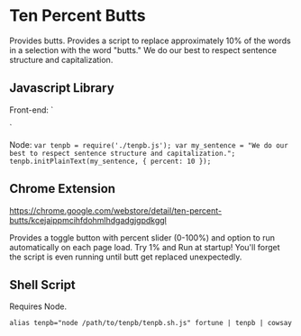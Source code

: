 # Ten Percent Butts

Provides butts. Provides a script to replace approximately 10% of the words in a selection with the word "butts." We do our best to respect sentence structure and capitalization.

## Javascript Library

Front-end:
`<script type="text/javascript" src="tenpb/tenpb.js"></script>
<script type="text/javascript">
  var container = document.body;
  tenpb.initModule(container, { percent: 10 });
  // tenpb.detachModule(container);
</script>`

Node:
`var tenpb = require('./tenpb.js');
var my_sentence = "We do our best to respect sentence structure and capitalization.";
tenpb.initPlainText(my_sentence, { percent: 10 });`

## Chrome Extension

https://chrome.google.com/webstore/detail/ten-percent-butts/kcejaippmcihfdohmlhdgadgjgpdkggl

Provides a toggle button with percent slider (0-100%) and option to run automatically on each page load. Try 1% and Run at startup! You'll forget the script is even running until butt get replaced unexpectedly.

## Shell Script

Requires Node.

`alias tenpb="node /path/to/tenpb/tenpb.sh.js"
fortune | tenpb | cowsay`